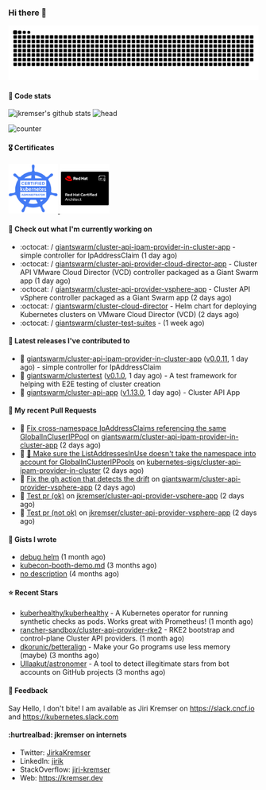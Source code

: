 ### Hi there 👋

![GitHub Snake](github-snake-dark.svg)

#### 📱 Code stats

![jkremser's github stats](https://github-readme-stats.vercel.app/api?username=jkremser&count_private=true&show_icons=true&hide_border=false&theme=tokyonight&title_color=5bcdec&bg_color=0d1117&border_radius=false) ![head](https://user-images.githubusercontent.com/535866/175570014-71166aaa-95f7-4a4f-869c-93a16481de4e.jpeg)



![counter](https://komarev.com/ghpvc/?username=jkremser&color=5bcdec&style=for-the-badge)

#### 🎖 Certificates
<p align="left">
    <a href="https://www.credly.com/badges/8ca716d9-fa9b-42e6-b4a1-ad043baf5396/public_url">
        <img src="https://raw.githubusercontent.com/cncf/artwork/master/other/cka/color/kubernetes-cka-color.png" alt="https://www.credly.com/badges/8ca716d9-fa9b-42e6-b4a1-ad043baf5396/public_url" width="100" height="100"/>
    </a>
    <a href="https://rhtapps.redhat.com/verify/?certId=120-194-022">
        <img src="./rhca.png" alt="https://rhtapps.redhat.com/verify/?certId=120-194-022" width="100" height="100"/>
    </a>
</p>

#### 👷 Check out what I'm currently working on

- :octocat: / [giantswarm/cluster-api-ipam-provider-in-cluster-app](https://github.com/giantswarm/cluster-api-ipam-provider-in-cluster-app) - simple controller for IpAddressClaim (1 day ago)
- :octocat: / [giantswarm/cluster-api-provider-cloud-director-app](https://github.com/giantswarm/cluster-api-provider-cloud-director-app) - Cluster API VMware Cloud Director (VCD) controller packaged as a Giant Swarm app (1 day ago)
- :octocat: / [giantswarm/cluster-api-provider-vsphere-app](https://github.com/giantswarm/cluster-api-provider-vsphere-app) - Cluster API vSphere controller packaged as a Giant Swarm app (2 days ago)
- :octocat: / [giantswarm/cluster-cloud-director](https://github.com/giantswarm/cluster-cloud-director) - Helm chart for deploying Kubernetes clusters on VMware Cloud Director (VCD) (2 days ago)
- :octocat: / [giantswarm/cluster-test-suites](https://github.com/giantswarm/cluster-test-suites) -  (1 week ago)

#### 🔭 Latest releases I've contributed to

- 🎉 [giantswarm/cluster-api-ipam-provider-in-cluster-app](https://github.com/giantswarm/cluster-api-ipam-provider-in-cluster-app) ([v0.0.11](https://github.com/giantswarm/cluster-api-ipam-provider-in-cluster-app/releases/tag/v0.0.11), 1 day ago) - simple controller for IpAddressClaim
- 🎉 [giantswarm/clustertest](https://github.com/giantswarm/clustertest) ([v0.1.0](https://github.com/giantswarm/clustertest/releases/tag/v0.1.0), 1 day ago) - A test framework for helping with E2E testing of cluster creation
- 🎉 [giantswarm/cluster-api-app](https://github.com/giantswarm/cluster-api-app) ([v1.13.0](https://github.com/giantswarm/cluster-api-app/releases/tag/v1.13.0), 1 day ago) - Cluster API App

#### 🔨 My recent Pull Requests

- 💪 [Fix cross-namespace IpAddressClaims referencing the same GlobalInCluserIPPool](https://github.com/giantswarm/cluster-api-ipam-provider-in-cluster-app/pull/25) on [giantswarm/cluster-api-ipam-provider-in-cluster-app](https://github.com/giantswarm/cluster-api-ipam-provider-in-cluster-app) (2 days ago)
- 💪 [:bug: Make sure the ListAddressesInUse doesn&#39;t take the namespace into account for GlobalInClusterIPPools](https://github.com/kubernetes-sigs/cluster-api-ipam-provider-in-cluster/pull/176) on [kubernetes-sigs/cluster-api-ipam-provider-in-cluster](https://github.com/kubernetes-sigs/cluster-api-ipam-provider-in-cluster) (2 days ago)
- 💪 [Fix the gh action that detects the drift](https://github.com/giantswarm/cluster-api-provider-vsphere-app/pull/71) on [giantswarm/cluster-api-provider-vsphere-app](https://github.com/giantswarm/cluster-api-provider-vsphere-app) (2 days ago)
- 💪 [Test pr (ok)](https://github.com/jkremser/cluster-api-provider-vsphere-app/pull/2) on [jkremser/cluster-api-provider-vsphere-app](https://github.com/jkremser/cluster-api-provider-vsphere-app) (2 days ago)
- 💪 [Test pr (not ok)](https://github.com/jkremser/cluster-api-provider-vsphere-app/pull/1) on [jkremser/cluster-api-provider-vsphere-app](https://github.com/jkremser/cluster-api-provider-vsphere-app) (2 days ago)

#### 📓 Gists I wrote

- [debug helm](https://gist.github.com/40bc6009eefdea63b57854becf8409a5) (1 month ago)
- [kubecon-booth-demo.md](https://gist.github.com/8ec12c94e4ff2fc8aa0ee0754363a035) (3 months ago)
- [no description](https://gist.github.com/7fb07237a9c75a81cb03dd87ee181b13) (4 months ago)

#### ⭐ Recent Stars

- [kuberhealthy/kuberhealthy](https://github.com/kuberhealthy/kuberhealthy) - A Kubernetes operator for running synthetic checks as pods. Works great with Prometheus! (1 month ago)
- [rancher-sandbox/cluster-api-provider-rke2](https://github.com/rancher-sandbox/cluster-api-provider-rke2) - RKE2 bootstrap and control-plane Cluster API providers. (1 month ago)
- [dkorunic/betteralign](https://github.com/dkorunic/betteralign) - Make your Go programs use less memory (maybe) (3 months ago)
- [Ullaakut/astronomer](https://github.com/Ullaakut/astronomer) - A tool to detect illegitimate stars from bot accounts on GitHub projects (3 months ago)

#### 💬 Feedback

Say Hello, I don't bite! I am available as Jiri Kremser on https://slack.cncf.io and https://kubernetes.slack.com


#### :hurtrealbad: jkremser on internets

- Twitter: <a href="https://twitter.com/JirkaKremser">JirkaKremser</a>
- LinkedIn: <a href="https://www.linkedin.com/in/jirik/">jirik</a>
- StackOverflow: <a href="https://stackoverflow.com/users/1594980/jiri-kremser">jiri-kremser</a>
- Web: https://kremser.dev